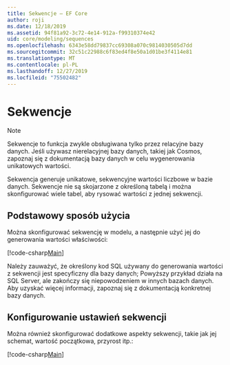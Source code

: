 ```yaml
---
title: Sekwencje — EF Core
author: roji
ms.date: 12/18/2019
ms.assetid: 94f81a92-3c72-4e14-912a-f99310374e42
uid: core/modeling/sequences
ms.openlocfilehash: 6343e58dd79837cc69308a070c9814030505d7dd
ms.sourcegitcommit: 32c51c22988c6f83ed4f8e50a1d01be3f4114e81
ms.translationtype: MT
ms.contentlocale: pl-PL
ms.lasthandoff: 12/27/2019
ms.locfileid: "75502482"
---
```

# <a name="sequences"></a>Sekwencje

> [!NOTE]  
> Sekwencje to funkcja zwykle obsługiwana tylko przez relacyjne bazy danych. Jeśli używasz nierelacyjnej bazy danych, takiej jak Cosmos, zapoznaj się z dokumentacją bazy danych w celu wygenerowania unikatowych wartości.

Sekwencja generuje unikatowe, sekwencyjne wartości liczbowe w bazie danych. Sekwencje nie są skojarzone z określoną tabelą i można skonfigurować wiele tabel, aby rysować wartości z jednej sekwencji.

## <a name="basic-usage"></a>Podstawowy sposób użycia

Można skonfigurować sekwencję w modelu, a następnie użyć jej do generowania wartości właściwości:

[!code-csharp[Main](../../../samples/core/Modeling/FluentAPI/Sequence.cs?name=Sequence&highlight=3,7)]

Należy zauważyć, że określony kod SQL używany do generowania wartości z sekwencji jest specyficzny dla bazy danych; Powyższy przykład działa na SQL Server, ale zakończy się niepowodzeniem w innych bazach danych. Aby uzyskać więcej informacji, zapoznaj się z dokumentacją konkretnej bazy danych.

## <a name="configuring-sequence-settings"></a>Konfigurowanie ustawień sekwencji

Można również skonfigurować dodatkowe aspekty sekwencji, takie jak jej schemat, wartość początkowa, przyrost itp.:

[!code-csharp[Main](../../../samples/core/Modeling/FluentAPI/SequenceConfiguration.cs?name=SequenceConfiguration&highlight=3-5)]
